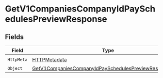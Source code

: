 # GetV1CompaniesCompanyIdPaySchedulesPreviewResponse


## Fields

| Field                                                                                                                                     | Type                                                                                                                                      | Required                                                                                                                                  | Description                                                                                                                               |
| ----------------------------------------------------------------------------------------------------------------------------------------- | ----------------------------------------------------------------------------------------------------------------------------------------- | ----------------------------------------------------------------------------------------------------------------------------------------- | ----------------------------------------------------------------------------------------------------------------------------------------- |
| `HttpMeta`                                                                                                                                | [HTTPMetadata](../../Models/Components/HTTPMetadata.md)                                                                                   | :heavy_check_mark:                                                                                                                        | N/A                                                                                                                                       |
| `Object`                                                                                                                                  | [GetV1CompaniesCompanyIdPaySchedulesPreviewResponseBody](../../Models/Requests/GetV1CompaniesCompanyIdPaySchedulesPreviewResponseBody.md) | :heavy_minus_sign:                                                                                                                        | OK                                                                                                                                        |